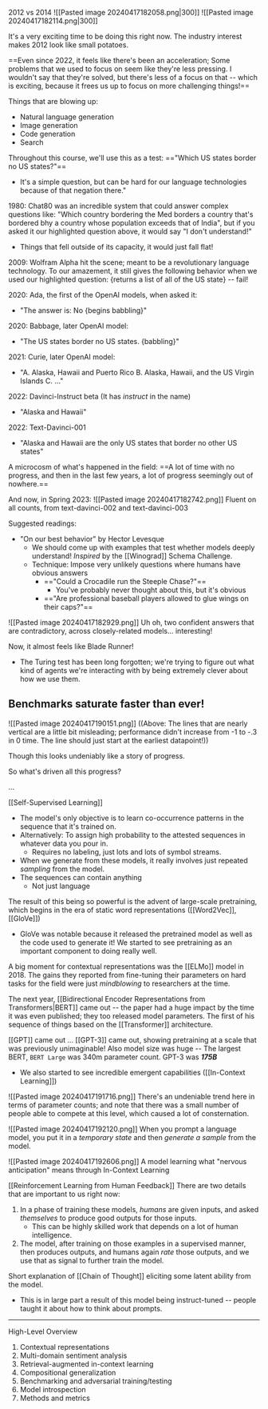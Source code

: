 
2012 vs 2014
![[Pasted image 20240417182058.png|300]]
![[Pasted image 20240417182114.png|300]]

It's a very exciting time to be doing this right now. The industry interest makes 2012 look like small potatoes.

==Even since 2022, it feels like there's been an acceleration; Some problems that we used to focus on seem like they're less pressing. I wouldn't say that they're solved, but there's less of a focus on that -- which is exciting, because it frees us up to focus on more challenging things!==

Things that are blowing up:
- Natural language generation
- Image generation
- Code generation
- Search

Throughout this course, we'll use this as a test:
=="Which US states border no US states?"==
- It's a simple question, but can be hard for our language technologies because of that negation there."

1980: Chat80 was an incredible system that could answer complex questions like: "Which country bordering the Med borders a country that's bordered bhy a country whose population exceeds that of India", but if you asked it our highlighted question above, it would say "I don't understand!"
- Things that fell outside of its capacity, it would just fall flat!

2009: Wolfram Alpha hit the scene; meant to be a revolutionary language technology. To our amazement, it still gives the following behavior when we used our highlighted question: {returns a list of all of the US state} -- fail!

2020: Ada, the first of the OpenAI models, when asked it:
- "The answer is: No {begins babbling}"

2020: Babbage, later OpenAI model:
- "The US states border no US states. {babbling}"

2021: Curie, later OpenAI model:
- "A. Alaska, Hawaii and Puerto Rico
  B. Alaska, Hawaii, and the US Virgin Islands
  C. ..."

2022: Davinci-Instruct beta (It has *instruct* in the name)
- "Alaska and Hawaii"

2022: Text-Davinci-001
- "Alaska and Hawaii are the only US states that border no other US states"

A microcosm of what's happened in the field: ==A lot of time with no progress, and then in the last few years, a lot of progress seemingly out of nowhere.==

And now, in Spring 2023:
![[Pasted image 20240417182742.png]]
Fluent on all counts, from text-davinci-002 and text-davinci-003


Suggested readings:
- "On our best behavior" by Hector Levesque
	- We should come up with examples that test whether models deeply understand! *Inspired* by the [[Winograd]] Schema Challenge.
	- Technique: Impose very unlikely questions where humans have obvious answers
		- =="Could a Crocadile run the Steeple Chase?"==
			- You've probably never thought about this, but it's obvious
		- =="Are professional baseball players allowed to glue wings on their caps?"==

![[Pasted image 20240417182929.png]]
Uh oh, two confident answers that are contradictory, across closely-related models... interesting!

Now, it almost feels like Blade Runner!
- The Turing test has been long forgotten; we're trying to figure out what kind of agents we're interacting with by being extremely clever about how we use them.


## Benchmarks saturate faster than ever!

![[Pasted image 20240417190151.png]]
((Above: The lines that are nearly vertical are a little bit misleading; performance didn't increase from -1 to -.3 in 0 time. The line should just start at the earliest datapoint!))

Though this looks undeniably like a story of progress.

So what's driven all this progress?

...

[[Self-Supervised Learning]]
- The model's only objective is to learn co-occurrence patterns in the sequence that it's trained on.
- Alternatively: To assign high probability to the attested sequences in whatever data you pour in.
	- Requires no labeling, just lots and lots of symbol streams.
- When we generate from these models, it really involves just repeated *sampling* from the model.
- The sequences can contain anything
	- Not just language


The result of this being so powerful is the advent of large-scale pretraining, which begins in the era of static word representations ([[Word2Vec]], [[GloVe]])
- GloVe was notable because it released the pretrained model as well as the code used to generate it! We started to see pretraining as an important component to doing really well.

A big moment for contextual representations was the [[ELMo]] model in 2018. The gains they reported from fine-tuning their parameters on hard tasks for the field were just *mindblowing* to researchers at the time.

The next year, [[Bidirectional Encoder Representations from Transformers|BERT]] came out -- the paper had a huge impact by the time it was even published; they too released model parameters. The first of his sequence of things based on the [[Transformer]] architecture.

[[GPT]] came out
...
[[GPT-3]] came out, showing pretraining at a scale that was previously unimaginable! Also model size was huge -- The largest BERT, `BERT Large` was 340m parameter count. GPT-3 was ***175B***
- We also started to see incredible emergent capabilities ([[In-Context Learning]])

![[Pasted image 20240417191716.png]]
There's an undeniable trend here in terms of parameter counts; and note that there was a small number of people able to compete at this level, which caused a lot of consternation.

![[Pasted image 20240417192120.png]]
When you prompt a language model, you put it in a *temporary state* and then *generate a sample* from the model.


![[Pasted image 20240417192606.png]]
A model learning what "nervous anticipation" means through In-Context Learning


[[Reinforcement Learning from Human Feedback]]
There are two details that are important to us right now:
1. In a phase of training these models, *humans* are given inputs, and asked *themselves* to produce good outputs for those inputs.
	- This can be highly skilled work that depends on a lot of human intelligence.
2. The model, after training on those examples in a supervised manner, then produces outputs, and humans again *rate* those outputs, and we use that as signal to further train the model.


Short explanation of [[Chain of Thought]] eliciting some latent ability from the model.
- This is in large part a result of this model being instruct-tuned -- people taught it about how to think about prompts.


---

High-Level Overview
1. Contextual representations
2. Multi-domain sentiment analysis
3. Retrieval-augmented in-context learning
4. Compositional generalization
5. Benchmarking and adversarial training/testing
6. Model introspection
7. Methods and metrics









